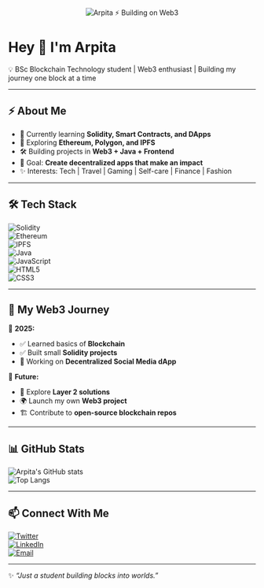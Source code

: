 <p align="center">
  <img src="file:///C:/Users/ARPITA/Downloads/Banner.png" alt="Arpita ⚡ Building on Web3" />
</p>

# Hey 👋 I'm Arpita  

💡 BSc Blockchain Technology student | Web3 enthusiast | Building my journey one block at a time  

---

## ⚡ About Me  
- 🔭 Currently learning **Solidity, Smart Contracts, and DApps**  
- 🌱 Exploring **Ethereum, Polygon, and IPFS**  
- 🛠️ Building projects in **Web3 + Java + Frontend**  
- 🎯 Goal: **Create decentralized apps that make an impact**  
- ✨ Interests: Tech | Travel | Gaming | Self-care | Finance | Fashion  

---

## 🛠️ Tech Stack  
![Solidity](https://img.shields.io/badge/Solidity-%23363636.svg?style=for-the-badge&logo=solidity&logoColor=white)  
![Ethereum](https://img.shields.io/badge/Ethereum-3C3C3D?style=for-the-badge&logo=ethereum&logoColor=white)  
![IPFS](https://img.shields.io/badge/IPFS-65C2CB?style=for-the-badge&logo=ipfs&logoColor=white)  
![Java](https://img.shields.io/badge/Java-%23ED8B00.svg?style=for-the-badge&logo=java&logoColor=white)  
![JavaScript](https://img.shields.io/badge/JavaScript-%23323330.svg?style=for-the-badge&logo=javascript&logoColor=%23F7DF1E)  
![HTML5](https://img.shields.io/badge/HTML5-%23E34F26.svg?style=for-the-badge&logo=html5&logoColor=white)  
![CSS3](https://img.shields.io/badge/CSS3-%231572B6.svg?style=for-the-badge&logo=css3&logoColor=white)  

---

## 🌌 My Web3 Journey  
📅 **2025:**  
- ✅ Learned basics of **Blockchain**  
- ✅ Built small **Solidity projects**  
- 🔄 Working on **Decentralized Social Media dApp**  

📅 **Future:**  
- 🚀 Explore **Layer 2 solutions**  
- 🌍 Launch my own **Web3 project**  
- 🏗️ Contribute to **open-source blockchain repos**  

---

## 📊 GitHub Stats  
![Arpita's GitHub stats](https://github-readme-stats.vercel.app/api?username=arpitaverma&show_icons=true&theme=radical)  
![Top Langs](https://github-readme-stats.vercel.app/api/top-langs/?username=arpitaverma&layout=compact&theme=radical)  

---

## 📫 Connect With Me  
[![Twitter](https://img.shields.io/badge/Twitter-1DA1F2.svg?style=for-the-badge&logo=twitter&logoColor=white)](https://x.com/arpitav7157?t=AT15zv8d9i2ocNx7syck4A&s=08)  
[![LinkedIn](https://img.shields.io/badge/LinkedIn-%230077B5.svg?style=for-the-badge&logo=linkedin&logoColor=white)](https://www.linkedin.com/in/arpita-verma-079879236)  
[![Email](https://img.shields.io/badge/Email-D14836.svg?style=for-the-badge&logo=gmail&logoColor=white)](mailto:@gmail.com)  

---
✨ *“Just a student building blocks into worlds.”*  

